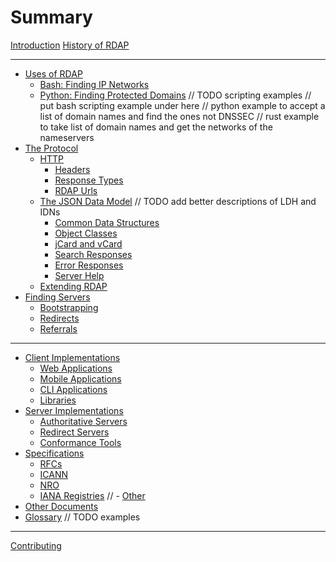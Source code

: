 # Summary

[Introduction](README.md)
[History of RDAP](misc/history.md)

---

- [Uses of RDAP](misc/uses.md)
    - [Bash: Finding IP Networks](misc/finding_ip_networks.md)
    - [Python: Finding Protected Domains](misc/finding_protected_domains.md)
    // TODO scripting examples
    // put bash scripting example under here
    // python example to accept a list of domain names and find the ones not DNSSEC
    // rust example to take list of domain names and get the networks of the nameservers
- [The Protocol](protocol/README.md)
    - [HTTP](protocol/http.md)
        - [Headers](protocol/headers.md)
        - [Response Types](protocol/response_types.md)
        - [RDAP Urls](protocol/rdap_urls.md)
    - [The JSON Data Model](protocol/json.md)  // TODO add better descriptions of LDH and IDNs
        - [Common Data Structures](protocol/common_data_structures.md)
        - [Object Classes](protocol/object_classes.md)
        - [jCard and vCard](protocol/jcard_and_vcard.md)
        - [Search Responses](protocol/search_responses.md)
        - [Error Responses](protocol/error_responses.md)
        - [Server Help](protocol/server_help.md)
    - [Extending RDAP](protocol/extensions.md)
- [Finding Servers](bootstrapping/README.md)
    - [Bootstrapping](bootstrapping/iana.md)
    - [Redirects](bootstrapping/redirects.md)
    - [Referrals](bootstrapping/referrals.md)

---

- [Client Implementations](client_implementations/README.md)
    - [Web Applications](client_implementations/web_applications.md)
    - [Mobile Applications](client_implementations/mobile_applications.md)
    - [CLI Applications](client_implementations/cli_applications.md)
    - [Libraries](client_implementations/libraries.md)
- [Server Implementations](server_implementations/README.md)
    - [Authoritative Servers](server_implementations/authoritative.md)
    - [Redirect Servers](server_implementations/redirect.md)
    - [Conformance Tools](server_implementations/conformance_tools.md)
- [Specifications](specifications/README.md)
    - [RFCs](specifications/rfcs.md)
    - [ICANN](specifications/icann.md)
    - [NRO](specifications/nro.md)
    - [IANA Registries](specifications/iana.md)
    // - [Other](specifications/other.md)
- [Other Documents](misc/other_documents.md)
- [Glossary](misc/glossary.md)
  // TODO examples

---

[Contributing](misc/contributing.md)
